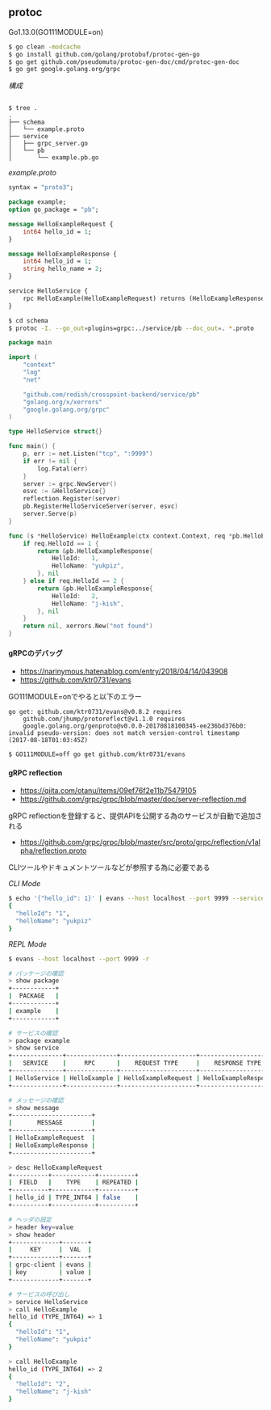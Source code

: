 ## protoc

Go1.13.0(GO111MODULE=on)  

```bash
$ go clean -modcache
$ go install github.com/golang/protobuf/protoc-gen-go
$ go get github.com/pseudomuto/protoc-gen-doc/cmd/protoc-gen-doc
$ go get google.golang.org/grpc
```

*構成*  
```tree

$ tree .
.
├── schema
│   └── example.proto
├── service
│   ├── grpc_server.go
│   └── pb
│       └── example.pb.go
```

*example.proto*  

```proto
syntax = "proto3";

package example;
option go_package = "pb";

message HelloExampleRequest {
    int64 hello_id = 1;
}

message HelloExampleResponse {
    int64 hello_id = 1;
    string hello_name = 2;
}

service HelloService {
    rpc HelloExample(HelloExampleRequest) returns (HelloExampleResponse);
}
```

```bash
$ cd schema
$ protoc -I. --go_out=plugins=grpc:../service/pb --doc_out=. *.proto
```

```go
package main

import (
	"context"
	"log"
	"net"

	"github.com/redish/crosspoint-backend/service/pb"
	"golang.org/x/xerrors"
	"google.golang.org/grpc"
)

type HelloService struct{}

func main() {
	p, err := net.Listen("tcp", ":9999")
	if err != nil {
		log.Fatal(err)
	}
	server := grpc.NewServer()
	esvc := &HelloService{}
	reflection.Register(server)
	pb.RegisterHelloServiceServer(server, esvc)
	server.Serve(p)
}

func (s *HelloService) HelloExample(ctx context.Context, req *pb.HelloExampleRequest) (*pb.HelloExampleResponse, error) {
	if req.HelloId == 1 {
		return &pb.HelloExampleResponse{
			HelloId:   1,
			HelloName: "yukpiz",
		}, nil
	} else if req.HelloId == 2 {
		return &pb.HelloExampleResponse{
			HelloId:   2,
			HelloName: "j-kish",
		}, nil
	}
	return nil, xerrors.New("not found")
}
```

#### gRPCのデバッグ

- https://narinymous.hatenablog.com/entry/2018/04/14/043908
- https://github.com/ktr0731/evans

GO111MODULE=onでやると以下のエラー  

```
go get: github.com/ktr0731/evans@v0.8.2 requires
	github.com/jhump/protoreflect@v1.1.0 requires
	google.golang.org/genproto@v0.0.0-20170818100345-ee236bd376b0: invalid pseudo-version: does not match version-control timestamp (2017-08-18T01:03:45Z)
```

```bash
$ GO111MODULE=off go get github.com/ktr0731/evans
```

#### gRPC reflection

- https://qiita.com/otanu/items/09ef76f2e11b75479105
- https://github.com/grpc/grpc/blob/master/doc/server-reflection.md

gRPC reflectionを登録すると、提供APIを公開する為のサービスが自動で追加される  
- https://github.com/grpc/grpc/blob/master/src/proto/grpc/reflection/v1alpha/reflection.proto

CLIツールやドキュメントツールなどが参照する為に必要である  

*CLI Mode*  

```bash
$ echo '{"hello_id": 1}' | evans --host localhost --port 9999 --service HelloService --call HelloExample --package example -r
{
  "helloId": "1",
  "helloName": "yukpiz"
}
```

*REPL Mode*  

```bash
$ evans --host localhost --port 9999 -r

# パッケージの確認
> show package
+------------+
|  PACKAGE   |
+------------+
| example    |
+------------+

# サービスの確認
> package example
> show service
+--------------+--------------+---------------------+----------------------+
|   SERVICE    |     RPC      |    REQUEST TYPE     |    RESPONSE TYPE     |
+--------------+--------------+---------------------+----------------------+
| HelloService | HelloExample | HelloExampleRequest | HelloExampleResponse |
+--------------+--------------+---------------------+----------------------+

# メッセージの確認
> show message
+----------------------+
|       MESSAGE        |
+----------------------+
| HelloExampleRequest  |
| HelloExampleResponse |
+----------------------+

> desc HelloExampleRequest
+----------+------------+----------+
|  FIELD   |    TYPE    | REPEATED |
+----------+------------+----------+
| hello_id | TYPE_INT64 | false    |
+----------+------------+----------+

# ヘッダの設定
> header key=value
> show header
+-------------+-------+
|     KEY     |  VAL  |
+-------------+-------+
| grpc-client | evans |
| key         | value |
+-------------+-------+

# サービスの呼び出し
> service HelloService
> call HelloExample
hello_id (TYPE_INT64) => 1
{
  "helloId": "1",
  "helloName": "yukpiz"
}

> call HelloExample
hello_id (TYPE_INT64) => 2
{
  "helloId": "2",
  "helloName": "j-kish"
}
```



